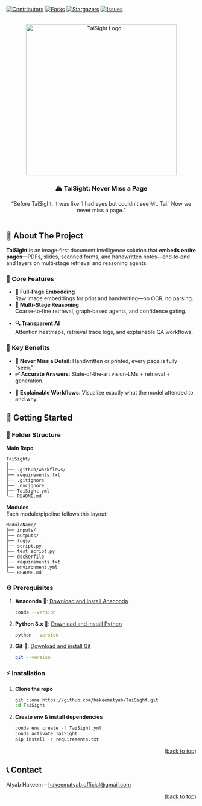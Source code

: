 <a id="readme-top"></a>

[![Contributors][contributors-shield]][contributors-url]
[![Forks][forks-shield]][forks-url]
[![Stargazers][stars-shield]][stars-url]
[![Issues][issues-shield]][issues-url]

<!-- PROJECT LOGO -->
<br />
<div align="center">
  <a href="https://github.com/hakeematyab/TaiSight">
    <img src="https://github.com/user-attachments/assets/49f3c428-dd6f-4af2-8859-7c02ab1dc477" alt="TaiSight Logo" width="400" height="400">
  </a>

  <h3 align="center">🏔️ TaiSight: Never Miss a Page</h3>

  <p align="center">
    “Before TaiSight, it was like ‘I had eyes but couldn’t see Mt. Tai.’ Now we never miss a page.”  
    <br />
    <br />
  </p>
</div>

<!-- TABLE OF CONTENTS
<details>
  <summary>Table of Contents</summary>
  <ol>
    <li><a href="#about-the-project">About The Project</a></li>
    <li><a href="#key-benefits">Key Benefits</a></li>
    <li><a href="#getting-started">Getting Started</a>
      <ul>
        <li><a href="#prerequisites">Prerequisites</a></li>
        <li><a href="#installation">Installation</a></li>
      </ul>
    </li>
    <li><a href="#usage">Usage</a></li>
    <li><a href="#contributing">Contributing</a></li>
    <li><a href="#license">License</a></li>
    <li><a href="#contact">Contact</a></li>
  </ol>
</details>
 -->

<!-- ABOUT THE PROJECT -->
## 📌 About The Project

**TaiSight** is an image‑first document intelligence solution that **embeds entire pages**—PDFs, slides, scanned forms, and handwritten notes—end‑to‑end and layers on multi‑stage retrieval and reasoning agents.

### 🚀 Core Features
- **📄 Full‑Page Embedding**  
  Raw image embeddings for print and handwriting—no OCR, no parsing.
- **🤖 Multi‑Stage Reasoning**  
  Coarse‑to‑fine retrieval, graph‑based agents, and confidence gating.
<!--
- **☁️ Cloud ↔ Edge Ready**  
  Containerized microservices on GCP/AWS & quantized Vision‑LMs for on‑device inference.-->
- **🔍 Transparent AI**  
  Attention heatmaps, retrieval trace logs, and explainable QA workflows.

### 🌟 Key Benefits
- **🎯 Never Miss a Detail**: Handwritten or printed, every page is fully “seen.”  
- **✅ Accurate Answers**: State‑of‑the‑art vision‑LMs + retrieval + generation.
<!--
- **⚙️ Flexible Deployment**: Deploy on cloud servers or edge devices with the same pipeline.  -->
- **🔎 Explainable Workflows**: Visualize exactly what the model attended to and why.  

<!-- GETTING STARTED -->
## 🚀 Getting Started

### 📂 Folder Structure

**Main Repo**  
```
TaiSight/
│
├── .github/workflows/
├── requirements.txt
├── .gitignore
├── .dvcignore
├── TaiSight.yml
└── README.md
```

**Modules**  
Each module/pipeline follows this layout:
```
ModuleName/
├── inputs/
├── outputs/
├── logs/
├── script.py
├── test_script.py
├── dockerfile
├── requirements.txt
├── environment.yml
└── README.md
```

### ⚙️ Prerequisites

1. **Anaconda** 🐍: [Download and install Anaconda](https://www.anaconda.com/download)  
   ```bash
   conda --version
   ```
2. **Python 3.x** 🐍: [Download and install Python](https://www.python.org/downloads/)  
   ```bash
   python --version
   ```
3. **Git** 🔧: [Download and install Git](https://git-scm.com/downloads)  
   ```bash
   git --version
   ```

### ⚡ Installation

1. **Clone the repo**  
   ```bash
   git clone https://github.com/hakeematyab/TaiSight.git
   cd TaiSight
   ```
2. **Create env & install dependencies**  
   ```bash
   conda env create -f TaiSight.yml
   conda activate TaiSight
   pip install -r requirements.txt
   ```

<p align="right">(<a href="#readme-top">back to top</a>)</p>

<!-- 
---

## 🖥️ Usage

<p align="right">(<a href="#readme-top">back to top</a>)</p>

---

## 🤝 Contributing

### Top contributors  
<a href="https://github.com/hakeematyab/TaiSight/graphs/contributors">
  <img src="https://contrib.rocks/image?repo=hakeematyab/TaiSight" alt="contrib.rocks image" />
</a>

<p align="right">(<a href="#readme-top">back to top</a>)</p>

---

## 📜 License

<p align="right">(<a href="#readme-top">back to top</a>)</p>

---
-->
## 📞 Contact

Atyab Hakeem – hakeematyab.official@gmail.com  
<p align="right">(<a href="#readme-top">back to top</a>)</p>

<!-- MARKDOWN LINKS & IMAGES -->
[contributors-shield]: https://img.shields.io/github/contributors/hakeematyab/TaiSight.svg?style=for-the-badge
[contributors-url]: https://github.com/hakeematyab/TaiSight/graphs/contributors
[forks-shield]: https://img.shields.io/github/forks/hakeematyab/TaiSight.svg?style=for-the-badge
[forks-url]: https://github.com/hakeematyab/TaiSight/network/members
[stars-shield]: https://img.shields.io/github/stars/hakeematyab/TaiSight.svg?style=for-the-badge
[stars-url]: https://github.com/hakeematyab/TaiSight/stargazers
[issues-shield]: https://img.shields.io/github/issues/hakeematyab/TaiSight.svg?style=for-the-badge
[issues-url]: https://github.com/hakeematyab/TaiSight/issues
[license-shield]: https://img.shields.io/github/license/hakeematyab/TaiSight.svg?style=for-the-badge
[license-url]: https://github.com/hakeematyab/TaiSight/blob/main/LICENSE
[linkedin-shield]: https://img.shields.io/badge/-LinkedIn-black.svg?style=for-the-badge&logo=linkedin&colorB=555
[linkedin-url]: https://linkedin.com/in/hakeematyab
